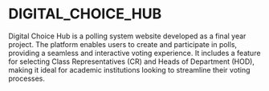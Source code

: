 # DIGITAL_CHOICE_HUB
Digital Choice Hub is a polling system website developed as a final year project. The platform enables users to create and participate in polls, providing a seamless and interactive voting experience. It includes a feature for selecting Class Representatives (CR) and Heads of Department (HOD), making it ideal for academic institutions looking to streamline their voting processes.
